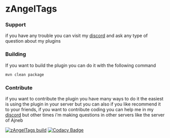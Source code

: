 # zAngelTags
### Support
if you have any trouble you can visit my [discord](https://discord.angelillo15.es/) and ask any type of question about my plugins


### Building
If you want to build the plugin you can do it with the following command
```sh
mvn clean package
```

### Contribute
if you want to contribute the plugin you have many ways to do it the easiest is using the plugin in your server but you can also if you like  recommend it to your friends, if you want to contribute coding you can help me in my [discord](https://discord.angelillo15.es/) but other times i'm making questions in other servers like the server of Ajneb

[![zAngelTags build](https://github.com/Angelillo15/zAngelTags/actions/workflows/spigot.yml/badge.svg)](https://github.com/Angelillo15/zAngelTags/actions/workflows/spigot.yml) [![Codacy Badge](https://app.codacy.com/project/badge/Grade/5eb0b6bf54ea44f0872e61b6263c1383)](https://www.codacy.com/gh/Angelillo15/zAngelTags/dashboard?utm_source=github.com&amp;utm_medium=referral&amp;utm_content=Angelillo15/zAngelTags&amp;utm_campaign=Badge_Grade)
